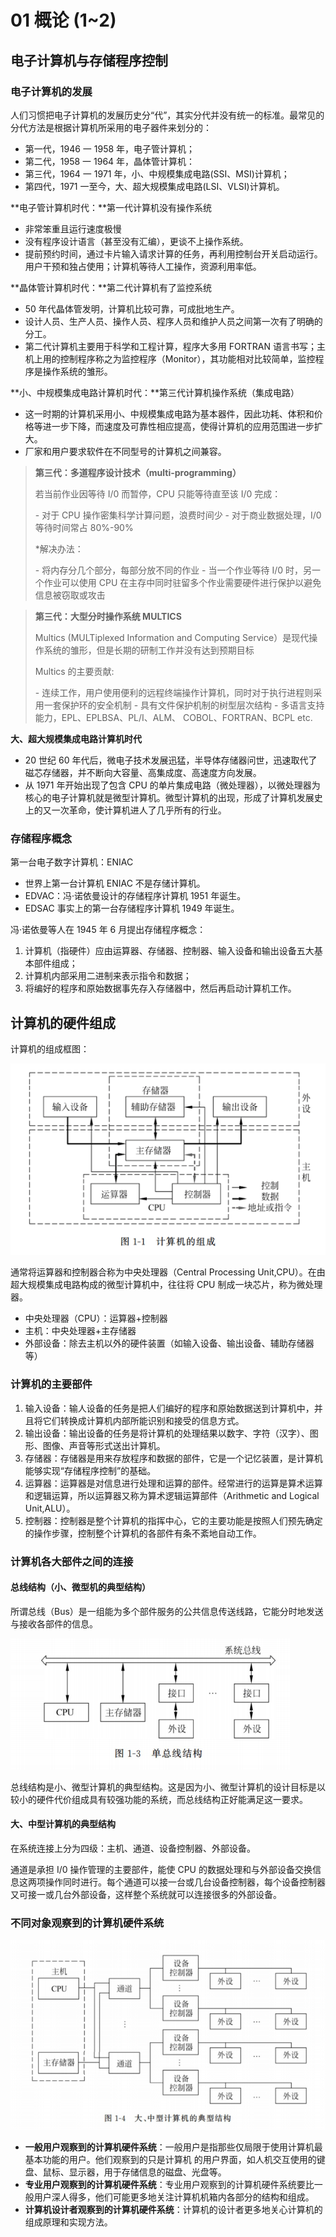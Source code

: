 # 01 概论 (1\~2)

## 电子计算机与存储程序控制

### 电子计算机的发展

人们习惯把电子计算机的发展历史分“代”，其实分代并没有统一的标准。最常见的分代方法是根据计算机所采用的电子器件来划分的：

- 第一代，1946 一 1958 年，电子管计算机；
- 第二代，1958 一 1964 年，晶体管计算机：
- 第三代，1964 一 1971 年，小、中规模集成电路(SSI、MSI)计算机；
- 第四代，1971 一至今，大、超大规模集成电路(LSI、VLSI)计算机。

**电子管计算机时代：**第一代计算机没有操作系统

- 非常笨重且运行速度极慢
- 没有程序设计语言（甚至没有汇编），更谈不上操作系统。
- 提前预约时间，通过卡片输入请求计算的任务，再利用控制台开关启动运行。用户干预和独占使用；计算机等待人工操作，资源利用率低。

**晶体管计算机时代：**第二代计算机有了监控系统

- 50 年代晶体管发明，计算机比较可靠，可成批地生产。
- 设计人员、生产人员、操作人员、程序人员和维护人员之间第一次有了明确的分工。
- 第二代计算机主要用于科学和工程计算，程序大多用 FORTRAN 语言书写；主机上用的控制程序称之为监控程序（Monitor），其功能相对比较简单，监控程序是操作系统的雏形。

**小、中规模集成电路计算机时代：**第三代计算机操作系统（集成电路）

- 这一时期的计算机采用小、中规模集成电路为基本器件，因此功耗、体积和价格等进一步下降，而速度及可靠性相应提高，使得计算机的应用范围进一步扩大。
- 厂家和用户要求软件在不同型号的计算机之间兼容。

> **第三代：多道程序设计技术（multi-programming）**
>
> 若当前作业因等待 I/0 而暂停，CPU 只能等待直至该 I/0 完成：
>
> \- 对于 CPU 操作密集科学计算问题，浪费时间少
> \- 对于商业数据处理，I/0 等待时间常占 80%-90%
>
> \*解决办法：
>
> \- 将内存分几个部分，每部分放不同的作业
> \- 当一个作业等待 I/0 时，另一个作业可以使用 CPU 在主存中同时驻留多个作业需要硬件进行保护以避免信息被窃取或攻击

> **第三代：大型分时操作系统 MULTICS**
>
> Multics (MULTiplexed Information and Computing Service）是现代操作系统的雏形，但是长期的研制工作并没有达到预期目标
>
> Multics 的主要贡献:
>
> \- 连续工作，用户使用便利的远程终端操作计算机，同时对于执行进程则采用一套保护环的安全机制
> \- 具有文件保护机制的树型层次结构
> \- 多语言支持能力，EPL、EPLBSA、PL/I、ALM、
> COBOL、FORTRAN、BCPL etc.

**大、超大规模集成电路计算机时代**

- 20 世纪 60 年代后，微电子技术发展迅猛，半导体存储器问世，迅速取代了磁芯存储器，并不断向大容量、高集成度、高速度方向发展。
- 从 1971 年开始出现了包含 CPU 的单片集成电路（微处理器），以微处理器为核心的电子计算机就是微型计算机。微型计算机的出现，形成了计算机发展史上的又一次革命，使计算机进人了几乎所有的行业。

### 存储程序概念

第一台电子数字计算机：ENIAC

- 世界上第一台计算机 ENIAC 不是存储计算机。
- EDVAC：冯·诺依曼设计的存储程序计算机 1951 年诞生。
- EDSAC 事实上的第一台存储程序计算机 1949 年诞生。

冯·诺依曼等人在 1945 年 6 月提出存储程序概念：

1.  计算机（指硬件）应由运算器、存储器、控制器、输入设备和输出设备五大基本部件组成；
2.  计算机内部采用二进制来表示指令和数据；
3.  将编好的程序和原始数据事先存入存储器中，然后再启动计算机工作。

## 计算机的硬件组成

计算机的组成框图：

![](image/image_JKkqh9pGRU.png)

通常将运算器和控制器合称为中央处理器（Central Processing Unit,CPU）。在由超大规模集成电路构成的微型计算机中，往往将 CPU 制成一块芯片，称为微处理器。

- 中央处理器（CPU）：运算器+控制器
- 主机：中央处理器+主存储器
- 外部设备：除去主机以外的硬件装置（如输入设备、输出设备、辅助存储器等）

### 计算机的主要部件

1.  输入设备：输人设备的任务是把人们编好的程序和原始数据送到计算机中，并且将它们转换成计算机内部所能识别和接受的信息方式。
2.  输出设备：输出设备的任务是将计算机的处理结果以数字、字符（汉字）、图形、图像、声音等形式送出计算机。
3.  存储器：存储器是用来存放程序和数据的部件，它是一个记忆装置，是计算机能够实现“存储程序控制”的基础。
4.  运算器：运算器是对信息进行处理和运算的部件。经常进行的运算是算术运算和逻辑运算，所以运算器又称为算术逻辑运算部件（Arithmetic and Logical Unit,ALU）。
5.  控制器：控制器是整个计算机的指挥中心，它的主要功能是按照人们预先确定的操作步骤，控制整个计算机的各部件有条不紊地自动工作。

### 计算机各大部件之间的连接

#### 总线结构（小、微型机的典型结构）

所谓总线（Bus）是一组能为多个部件服务的公共信息传送线路，它能分时地发送与接收各部件的信息。

![](image/image_ItqHaOw5zy.png)

总线结构是小、微型计算机的典型结构。这是因为小、微型计算机的设计目标是以较小的硬件代价组成具有较强功能的系统，而总线结构正好能满足这一要求。

#### 大、中型计算机的典型结构

在系统连接上分为四级：主机、通道、设备控制器、外部设备。

通道是承担 I/0 操作管理的主要部件，能使 CPU 的数据处理和与外部设备交换信息这两项操作同时进行。每个通道可以接一台或几台设备控制器，每个设备控制器又可接一或几台外部设备，这样整个系统就可以连接很多的外部设备。

### 不同对象观察到的计算机硬件系统

![](image/image_rkt4Mg_8ok.png)

- **一般用户观察到的计算机硬件系统**：一般用户是指那些仅局限于使用计算机最基本功能的用户。他们观察到的只是计算机 的用户界面，如人机交互使用的键盘、鼠标、显示器，用于存储信息的磁盘、光盘等。
- **专业用户观察到的计算机硬件系统**：专业用户观察到的计算机硬件系统要比一般用户深人得多，他们可能更多地关注计算机机箱内各部分的结构和组成。
- **计算机设计者观察到的计算机硬件系统**：计算机的设计者更多地关心计算机的组成原理和实现方法。
